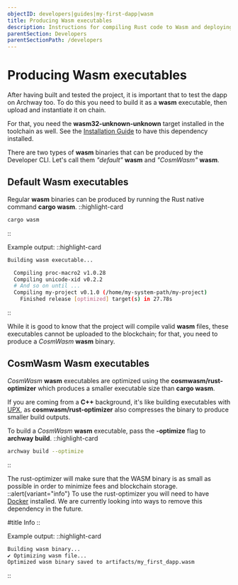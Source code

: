 ```yaml
---
objectID: developers|guides|my-first-dapp|wasm
title: Producing Wasm executables
description: Instructions for compiling Rust code to Wasm and deploying the resulting smart contract on the Archway Network
parentSection: Developers
parentSectionPath: /developers
---
```


# Producing Wasm executables

After having built and tested the project, it is important that to test the dapp on Archway too. To do this you need to build it as a **wasm** executable, then upload and instantiate it on chain.

For that, you need the **wasm32-unknown-unknown** target installed in the toolchain as well. See the [Installation Guide](/developers/getting-started/install#wasm32) to have this dependency installed.


There are two  types of **wasm** binaries that can be produced by the Developer CLI. Let's call them _"default"_ **wasm** and _"CosmWasm"_ **wasm**.

## Default Wasm executables

Regular **wasm** binaries can be produced by running the Rust native command **cargo wasm**.
::highlight-card

```bash
cargo wasm
```
::


Example output:
::highlight-card

```bash
Building wasm executable...

  Compiling proc-macro2 v1.0.28
  Compiling unicode-xid v0.2.2
  # And so on until ...
  Compiling my-project v0.1.0 (/home/my-system-path/my-project)
    Finished release [optimized] target(s) in 27.78s
```

::

While it is good to know that the project will compile valid **wasm** files, these executables cannot be uploaded to the blockchain; for that, you need to produce a _CosmWasm_ **wasm** binary.

## CosmWasm Wasm executables

_CosmWasm_ **wasm** executables are optimized using the **cosmwasm/rust-optimizer** which produces a smaller executable size than **cargo wasm**.

If you are coming from a **C++** background, it's like building executables with <a href="https://upx.github.io" target="_blank">UPX</a>,  as **cosmwasm/rust-optimizer** also compresses the binary to produce smaller build outputs.

To build a _CosmWasm_ **wasm** executable, pass the **-optimize** flag to **archway build**.
::highlight-card

```bash
archway build --optimize
```

::

The rust-optimizer will make sure that the WASM binary is as small as possible in order to minimize fees and blockchain storage.
::alert{variant="info"}
To use the rust-optimizer you will need to have <a href=" https://docs.docker.com/engine/install/ubuntu/" target="_blank">Docker</a> installed. We are currently looking into ways to remove this dependency in the future.


#title
Info
::

Example output:
::highlight-card

```bash
Building wasm binary...
✔ Optimizing wasm file...
Optimized wasm binary saved to artifacts/my_first_dapp.wasm
```

::
